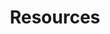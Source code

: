 ---
layout: resources
permalink: /resources/
title: Resources
description: These resources have enriched my studies and I highly recommend them for anyone interested in the respective topics. Click to view.
nav: true
nav_order: 6

resources:
  - subject: "Math"
    items:
      - title: "First Course in Probability by Shledon Ross"
        type: pdf
        link: Math/A-First-Course-in-Probability-8th-ed.-Sheldon-Ross.pdf
      - title: "Measure Theoretic Probability by Athreya and Lahiri"
        type: pdf
        link: Math/measure_theoritic_probability_by_athreya_lahiri.pdf
  - subject: "Statistics and ML"
    items:
      - title: "Machine Learning and Pattern Recognition by CM Bishop"
        type: pdf
        link: Stats_ML/bishop.pdf
      - title: "Introduction to Statistical Learning"
        type: pdf
        link: Stats_ML/ISLR.pdf
      - title: "Deep Learning Book by Goodfellow, Bengio, and Courville"
        type: pdf
        link: Stats_ML/Ian_Goodfellow_DeepLearning.pdf
      - title: "Regression Models"
        type: pdf
        link: Stats_ML/Regression-Models,-Methods-and-Applications.pdf
  - subject: "Quant Finance"
    items:
      - title: "Options, Futures, and Other Derivatives by John C. Hull"
        type: pdf
        link: Quant_Finance/OptionsFutures_Hull.pdf
      - title: "The Concepts and Practice of Mathematical Finance by Mark S. Joshi"
        type: pdf
        link: Quant_Finance/MathematicalFinance_Joshi.pdf
      - title: "Introduction to Stochastic Calculus by Rajeeva L. Karandikar & B. V. Rao"
        type: pdf
        link: Quant_Finance/StochCalc_Intro_Karandikar.pdf
      - title: "Handbook of Financial Time Series"
        type: pdf
        link: Quant_Finance/FinTimeSeries_Handbook.pdf
      - title: "Basic Black-Scholes: Option Pricing and Trading by Timothy Falcon Crack"
        type: pdf
        link: Quant_Finance/BlackScholes_Basics.pdf
      - title: "Inside the Black Box: A Simple Guide to Quantitative and High-Frequency Trading by Rishi K. Narang"
        type: pdf
        link: Quant_Finance/HFT_QuantGuide.pdf
      - title: "Quantitative Primer"
        type: pdf
        link: Quant_Finance/QuantitativePrimer.pdf
  - subject: "C++"
    items:
      - title: "The Cherno's C++ Playlist"
        type: video
        link: https://www.youtube.com/playlist?list=PLlrATfBNZ98dudnM48yfGUldqGD0S4FFb
      - title: "Effective Modern C++ by Scott Meyers"
        type: pdf
        link: C++/Scott_Meyers_Effective_Modern_C++.pdf
      - title: "CppNuts"
        type: video
        link: https://www.youtube.com/@CppNuts
  - subject: "Puzzles and Math"
    items:
      - title: "Engel Problems"
        type: pdf
        link: https://mathematicalolympiads.wordpress.com/wp-content/uploads/2012/08/75427434-problem-books-in-mathematics-problem-solving-strategies.pdf
      - title: "Mathematical Puzzles by Martin Gardner"
        type: pdf
        link: Puzzles_Math/Math_Puzzles_Gardner.pdf
      - title: "50 Challenging Problems in Probability"
        type: website
        link: https://mbapreponline.wordpress.com/wp-content/uploads/2013/07/fifty_challenging_problems_in__2.pdf
      - title: "Mathematical Puzzles by Peter Winkler"
        type: pdf
        link: Puzzles_Math/Math_Puzzles_Winkler.pdf
      - title: "Heard on the Street by Timothy Crack"
        type: pdf
        link: Puzzles_Math/HeardOnStreet_Crack.pdf
      - title: "Practical Guide to Quantitative Finance Guide by Xinfeng Zhou"
        type: pdf
        link: Puzzles_Math/QuantFinanceGuide_Zhou.pdf
      - title: "Websites"
        type: pdf
        link: Puzzles_Math/Websites.docx
  - subject: "Operating Systems"
    items:
      - title: "Modern Operating Systems by Mythili Vutukuru"
        type: video
        link: https://www.youtube.com/playlist?list=PLDW872573QAb4bj0URobvQTD41IV6gRkx
      - title: "The Linux Programming Interface"
        type: pdf
        link: OS/Kerrisk_The_Linux_programming_interface.pdf
  - subject: "Data Structures and Algorithms"
    items:
      - title: "Dynamic Programming Bootcamp IIT-GN"
        type: video
        link: https://www.youtube.com/playlist?list=PLAj_13N2fk-RA6wvOUmWOyUeL9zmWFJoI
      - title: "DSA One Course"
        type: video
        link: https://www.youtube.com/playlist?list=PLUcsbZa0qzu3yNzzAxgvSgRobdUUJvz7p
      - title: "Course on Competitive Programming"
        type: video
        link: https://www.youtube.com/playlist?list=PLauivoElc3ggagradg8MfOZreCMmXMmJ-
      - title: CSES Problem Set
        type: website
        link: https://cses.fi/problemset/
---